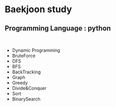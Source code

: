 # Baekjoon study 

## Programming Language : python
<br>

<ul>
  <li> Dynamic Programming </li>
  <li> BruteForce  </li>
  <li> DFS </li>
  <li> BFS </li>
  <li> BackTracking </li>
  <li> Graph </li>
  <li> Greedy </li>
  <li> Divide&Conquer </li>
  <li> Sort </li>
  <li> BinarySearch </li>
</ul>
